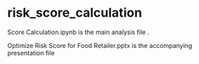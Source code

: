 # risk_score_calculation


Score Calculation.ipynb is the main analysis file .


Optimize Risk Score for Food Retailer.pptx is the accompanying presentation file

